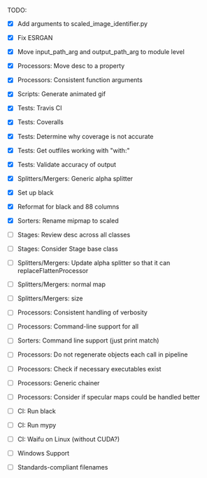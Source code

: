 TODO:
- [x] Add arguments to scaled_image_identifier.py
- [x] Fix ESRGAN
- [x] Move input_path_arg and output_path_arg to module level
- [x] Processors: Move desc to a property
- [x] Processors: Consistent function arguments
- [x] Scripts: Generate animated gif
- [x] Tests: Travis CI
- [x] Tests: Coveralls
- [x] Tests: Determine why coverage is not accurate
- [x] Tests: Get outfiles working with "with:"
- [x] Tests: Validate accuracy of output
- [x] Splitters/Mergers: Generic alpha splitter
- [x] Set up black
- [x] Reformat for black and 88 columns
- [x] Sorters: Rename mipmap to scaled

- [ ] Stages: Review desc across all classes
- [ ] Stages: Consider Stage base class
- [ ] Splitters/Mergers: Update alpha splitter so that it can replaceFlattenProcessor
- [ ] Splitters/Mergers: normal map
- [ ] Splitters/Mergers: size
- [ ] Processors: Consistent handling of verbosity
- [ ] Processors: Command-line support for all
- [ ] Sorters: Command line support (just print match)
- [ ] Processors: Do not regenerate objects each call in pipeline
- [ ] Processors: Check if necessary executables exist
- [ ] Processors: Generic chainer
- [ ] Processors: Consider if specular maps could be handled better
- [ ] CI: Run black
- [ ] CI: Run mypy
- [ ] CI: Waifu on Linux (without CUDA?)
- [ ] Windows Support
- [ ] Standards-compliant filenames
